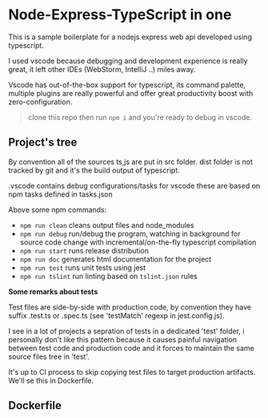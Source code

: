 # Node-Express-TypeScript in one

This is a sample boilerplate for a nodejs express web api developed using typescript.

I used vscode because debugging and development experience is really great, it left other IDEs (WebStorm, IntelliJ ..) miles away. 

Vscode has out-of-the-box support for typescript, its command palette, multiple plugins are really powerful and offer great productivity boost with zero-configuration.

> clone this repo then run `npm i` and you're ready to debug in vscode.

## Project's tree

By convention all of the sources ts,js are put in src folder. dist folder is not tracked by git and it's the build output of typescript.

.vscode contains debug configurations/tasks for vscode these are based on npm tasks defined in tasks.json

Above some npm commands:

- `npm run clean` cleans output files and node_modules
- `npm run debug` run/debug the program, watching in background for source code change with incremental/on-the-fly typescript compilation
- `npm run start` runs release distribution
- `npm run doc` generates html documentation for the project
- `npm run test` runs unit tests using jest
- `npm run tslint` run linting based on `tslint.json` rules

**Some remarks about tests** 

Test files are side-by-side with production code, by convention they have suffix .test.ts or .spec.ts (see 'testMatch' regexp in jest.config.js). 

I see in a lot of projects a sepration of tests in a dedicated 'test' folder, i personally don't like this pattern because it causes painful navigation between test code and production code and it forces to maintain the same source files tree in 'test'.

It's up to CI process to skip copying test files to target production artifacts. We'll se this in Dockerfile.

## Dockerfile

